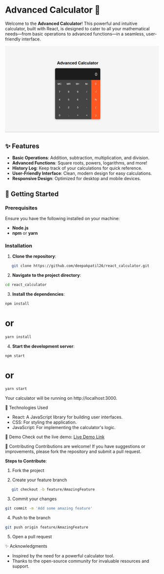 # Advanced Calculator 🧮

Welcome to the **Advanced Calculator**! This powerful and intuitive calculator, built with React, is designed to cater to all your mathematical needs—from basic operations to advanced functions—in a seamless, user-friendly interface.

![Calculator Screenshot](src/assets/sample.png) <!-- Replace with an actual screenshot -->

## ✨ Features

- **Basic Operations**: Addition, subtraction, multiplication, and division.
- **Advanced Functions**: Square roots, powers, logarithms, and more!
- **History Log**: Keep track of your calculations for quick reference.
- **User-Friendly Interface**: Clean, modern design for easy calculations.
- **Responsive Design**: Optimized for desktop and mobile devices.

## 🚀 Getting Started

### Prerequisites

Ensure you have the following installed on your machine:

- **Node.js**
- **npm** or **yarn**

### Installation

1. **Clone the repository**:

```bash
   git clone https://github.com/deepakpatil26/react_calculator.git
```

2. **Navigate to the project directory**:

```bash
cd react_calculator
```

3. **Install the dependencies**:

```bash
npm install
```

# or

```bash
yarn install
```

4. **Start the development server**:

```bash
npm start
```

# or

```bash
yarn start
```

Your calculator will be running on http://localhost:3000.

🎨 Technologies Used

- React: A JavaScript library for building user interfaces.
- CSS: For styling the application.
- JavaScript: For implementing the calculator's logic.

📱 Demo
Check out the live demo: [Live Demo Link](https://deepakpatil26.github.io/react_calculator)

🤝 Contributing
Contributions are welcome! If you have suggestions or improvements, please fork the repository and submit a pull request.

**Steps to Contribute**:

1. Fork the project

2. Create your feature branch

```bash
   git checkout -b feature/AmazingFeature
```

3. Commit your changes

```bash
git commit -m 'Add some amazing feature'
```

4. Push to the branch

```bash
git push origin feature/AmazingFeature
```

5. Open a pull request

✨ Acknowledgments

- Inspired by the need for a powerful calculator tool.
- Thanks to the open-source community for invaluable resources and support.
